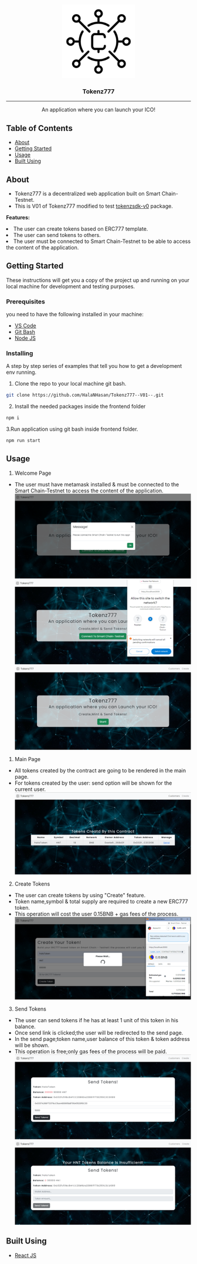 <div  align="center" style ="width=200px ;height=200px  ">
<img width=200px height=200px src="./frontend/src/assets/logo.png" alt="Project logo"></a>
</div >

<h3 align="center">Tokenz777</h3>

---

<p align="center"> An application where you can launch your ICO!
    <br> 
</p>

## Table of Contents

- [About](#about)
- [Getting Started](#getting_started)
- [Usage](#usage)
- [Built Using](#built_using)

## About <a name = "about"></a>

- Tokenz777 is a decentralized web application built on Smart Chain-Testnet.
- This is V01 of Tokenz777 modified to test [tokenzsdk-v0](https://www.npmjs.com/package/tokenzsdk-v0) package.

<b>Features:</b>

<li>The user can create tokens based on ERC777 template.</li>
<li>The user can send tokens to others.</li>
<li>The user must be connected to Smart Chain-Testnet to be able to access the content of the application.</li>

## Getting Started <a name = "getting_started"></a>

These instructions will get you a copy of the project up and running on your local machine for development and testing purposes.

### Prerequisites

you need to have the following installed in your machine:

- [VS Code](https://code.visualstudio.com/)
- [Git Bash](https://git-scm.com/downloads)
- [Node JS](https://nodejs.org/en/download/)

### Installing

A step by step series of examples that tell you how to get a development env running.

1. Clone the repo to your local machine git bash.

```sh
git clone https://github.com/HalaNHasan/Tokenz777--V01--.git
```

2. Install the needed packages inside the frontend folder

```sh
npm i
```

3.Run application using git bash inside frontend folder.

```sh
npm run start
```

## Usage <a name="usage"></a>

1. Welcome Page

- The user must have metamask installed & must be connected to the Smart Chain-Testnet to access the content of the application.
  <img  src="./frontend/src/assets/welcome1.png" alt="welcome1"></a>
  <img  src="./frontend/src/assets/welcome2.png" alt="welcome2"></a>
  <img  src="./frontend/src/assets/welcome3.png" alt="welcome3"></a>

1. Main Page

- All tokens created by the contract are going to be rendered in the main page.
- For tokens created by the user: send option will be shown for the current user.
  <img  src="./frontend/src/assets/mainPage.png" alt="mainPage"></a>

2. Create Tokens

- The user can create tokens by using "Create" feature.
- Token name,symbol & total supply are required to create a new ERC777 token.
- This operation will cost the user 0.15BNB + gas fees of the process.
  <img  src="./frontend/src/assets/createPage.png" alt="createPage"></a>

3. Send Tokens

- The user can send tokens if he has at least 1 unit of this token in his balance.
- Once send link is clicked;the user will be redirected to the send page.
- In the send page;token name,user balance of this token & token address will be shown.
- This operation is free;only gas fees of the process will be paid.
  <img src="./frontend/src/assets/sendPage1.png" alt="sendPage1"></a>
  <img  src="./frontend/src/assets/sendPage2.png" alt="sendPage2"></a>

## Built Using <a name = "built_using"></a>

- [React JS](https://https://reactjs.org/)
